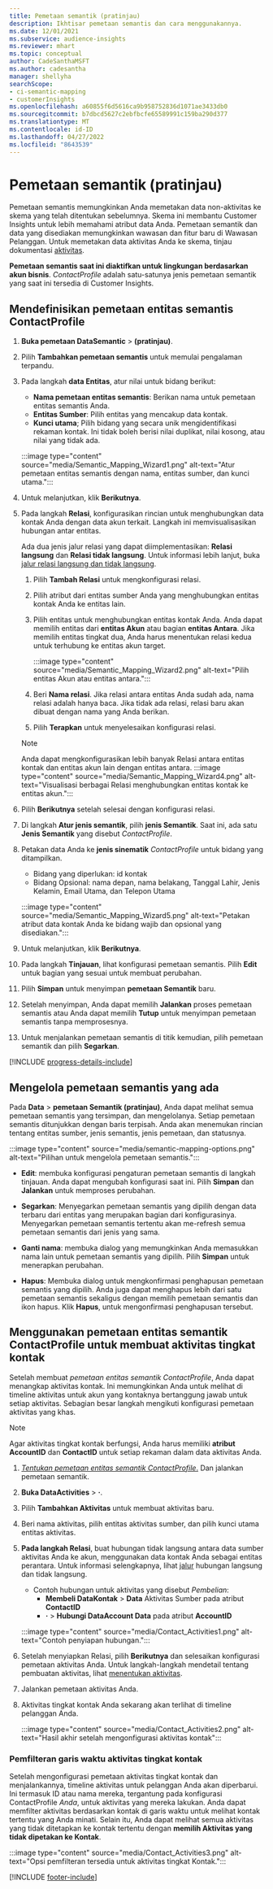 ```yaml
---
title: Pemetaan semantik (pratinjau)
description: Ikhtisar pemetaan semantis dan cara menggunakannya.
ms.date: 12/01/2021
ms.subservice: audience-insights
ms.reviewer: mhart
ms.topic: conceptual
author: CadeSanthaMSFT
ms.author: cadesantha
manager: shellyha
searchScope:
- ci-semantic-mapping
- customerInsights
ms.openlocfilehash: a60855f6d5616ca9b958752836d1071ae3433db0
ms.sourcegitcommit: b7dbcd5627c2ebfbcfe65589991c159ba290d377
ms.translationtype: MT
ms.contentlocale: id-ID
ms.lasthandoff: 04/27/2022
ms.locfileid: "8643539"
---
```

# <a name="semantic-mappings-preview"></a>Pemetaan semantik (pratinjau)

Pemetaan semantis memungkinkan Anda memetakan data non-aktivitas ke skema yang telah ditentukan sebelumnya. Skema ini membantu Customer Insights untuk lebih memahami atribut data Anda. Pemetaan semantik dan data yang disediakan memungkinkan wawasan dan fitur baru di Wawasan Pelanggan. Untuk memetakan data aktivitas Anda ke skema, tinjau dokumentasi [aktivitas](activities.md).

**Pemetaan semantis saat ini diaktifkan untuk lingkungan berdasarkan akun bisnis**. *ContactProfile* adalah satu-satunya jenis pemetaan semantik yang saat ini tersedia di Customer Insights.

## <a name="define-a-contactprofile-semantic-entity-mapping"></a>Mendefinisikan pemetaan entitas semantis ContactProfile

1. **Buka pemetaan DataSemantic** > **(pratinjau)**.

1. Pilih **Tambahkan pemetaan semantis** untuk memulai pengalaman terpandu.

1. Pada langkah **data Entitas**, atur nilai untuk bidang berikut:

   - **Nama pemetaan entitas semantis**: Berikan nama untuk pemetaan entitas semantis Anda.
   - **Entitas Sumber**: Pilih entitas yang mencakup data kontak.
   - **Kunci utama**; Pilih bidang yang secara unik mengidentifikasi rekaman kontak. Ini tidak boleh berisi nilai duplikat, nilai kosong, atau nilai yang tidak ada.

   :::image type="content" source="media/Semantic_Mapping_Wizard1.png" alt-text="Atur pemetaan entitas semantis dengan nama, entitas sumber, dan kunci utama.":::

1. Untuk melanjutkan, klik **Berikutnya**.

1. Pada langkah **Relasi**, konfigurasikan rincian untuk menghubungkan data kontak Anda dengan data akun terkait. Langkah ini memvisualisasikan hubungan antar entitas.  

   Ada dua jenis jalur relasi yang dapat diimplementasikan: **Relasi langsung** dan **Relasi tidak langsung**. Untuk informasi lebih lanjut, buka [jalur relasi langsung dan tidak langsung](relationships.md#relationship-paths).

   1. Pilih **Tambah Relasi** untuk mengkonfigurasi relasi.
   1. Pilih atribut dari entitas sumber Anda yang menghubungkan entitas kontak Anda ke entitas lain.
   1. Pilih entitas untuk menghubungkan entitas kontak Anda. Anda dapat memilih entitas dari **entitas Akun** atau bagian **entitas Antara**. Jika memilih entitas tingkat dua, Anda harus menentukan relasi kedua untuk terhubung ke entitas akun target.

      :::image type="content" source="media/Semantic_Mapping_Wizard2.png" alt-text="Pilih entitas Akun atau entitas antara.":::

   1. Beri **Nama relasi**. Jika relasi antara entitas Anda sudah ada, nama relasi adalah hanya baca. Jika tidak ada relasi, relasi baru akan dibuat dengan nama yang Anda berikan.
   1. Pilih **Terapkan** untuk menyelesaikan konfigurasi relasi.

   > [!NOTE]
   > Anda dapat mengkonfigurasikan lebih banyak Relasi antara entitas kontak dan entitas akun lain dengan entitas antara.
   >  :::image type="content" source="media/Semantic_Mapping_Wizard4.png" alt-text="Visualisasi berbagai Relasi menghubungkan entitas kontak ke entitas akun.":::

1. Pilih **Berikutnya** setelah selesai dengan konfigurasi relasi.

1. Di langkah **Atur jenis semantik**, pilih **jenis Semantik**. Saat ini, ada satu **Jenis Semantik** yang disebut *ContactProfile*.

1. Petakan data Anda ke **jenis sinematik** *ContactProfile* untuk bidang yang ditampilkan.
   - Bidang yang diperlukan: id kontak
   - Bidang Opsional: nama depan, nama belakang, Tanggal Lahir, Jenis Kelamin, Email Utama, dan Telepon Utama

   :::image type="content" source="media/Semantic_Mapping_Wizard5.png" alt-text="Petakan atribut data kontak Anda ke bidang wajib dan opsional yang disediakan.":::

1. Untuk melanjutkan, klik **Berikutnya**.

1. Pada langkah **Tinjauan**, lihat konfigurasi pemetaan semantis. Pilih **Edit** untuk bagian yang sesuai untuk membuat perubahan.

1. Pilih **Simpan** untuk menyimpan **pemetaan Semantik** baru.

1. Setelah menyimpan, Anda dapat memilih **Jalankan** proses pemetaan semantis atau Anda dapat memilih **Tutup** untuk menyimpan pemetaan semantis tanpa memprosesnya.

1. Untuk menjalankan pemetaan semantis di titik kemudian, pilih pemetaan semantik dan pilih **Segarkan**.

[!INCLUDE [progress-details-include](includes/progress-details-pane.md)]

## <a name="manage-existing-semantic-mappings"></a>Mengelola pemetaan semantis yang ada

Pada **Data** > **pemetaan Semantik (pratinjau)**, Anda dapat melihat semua pemetaan semantis yang tersimpan, dan mengelolanya. Setiap pemetaan semantis ditunjukkan dengan baris terpisah. Anda akan menemukan rincian tentang entitas sumber, jenis semantis, jenis pemetaan, dan statusnya.

:::image type="content" source="media/semantic-mapping-options.png" alt-text="Pilihan untuk mengelola pemetaan semantis.":::

- **Edit**: membuka konfigurasi pengaturan pemetaan semantis di langkah tinjauan. Anda dapat mengubah konfigurasi saat ini. Pilih **Simpan** dan **Jalankan** untuk memproses perubahan.

- **Segarkan**: Menyegarkan pemetaan semantis yang dipilih dengan data terbaru dari entitas yang merupakan bagian dari konfigurasinya. Menyegarkan pemetaan semantis tertentu akan me-refresh semua pemetaan semantis dari jenis yang sama.

- **Ganti nama**: membuka dialog yang memungkinkan Anda memasukkan nama lain untuk pemetaan semantis yang dipilih. Pilih **Simpan** untuk menerapkan perubahan.

- **Hapus**: Membuka dialog untuk mengkonfirmasi penghapusan pemetaan semantis yang dipilih. Anda juga dapat menghapus lebih dari satu pemetaan semantis sekaligus dengan memilih pemetaan semantis dan ikon hapus. Klik **Hapus**, untuk mengonfirmasi penghapusan tersebut.

## <a name="use-a-contactprofile-semantic-entity-mapping-to-create-contact-level-activities"></a>Menggunakan pemetaan entitas semantik ContactProfile untuk membuat aktivitas tingkat kontak

Setelah membuat *pemetaan entitas semantik ContactProfile*, Anda dapat menangkap aktivitas kontak. Ini memungkinkan Anda untuk melihat di timeline aktivitas untuk akun yang kontaknya bertanggung jawab untuk setiap aktivitas. Sebagian besar langkah mengikuti konfigurasi pemetaan aktivitas yang khas.

   > [!NOTE]
   > Agar aktivitas tingkat kontak berfungsi, Anda harus memiliki **atribut AccountID** dan **ContactID** untuk setiap rekaman dalam data aktivitas Anda.

1. [*Tentukan pemetaan entitas semantik ContactProfile*.](#define-a-contactprofile-semantic-entity-mapping) Dan jalankan pemetaan semantik.

1. **Buka DataActivities** > **·**.

1. Pilih **Tambahkan Aktivitas** untuk membuat aktivitas baru.

1. Beri nama aktivitas, pilih entitas aktivitas sumber, dan pilih kunci utama entitas aktivitas.

1. **Pada langkah Relasi**, buat hubungan tidak langsung antara data sumber aktivitas Anda ke akun, menggunakan data kontak Anda sebagai entitas perantara. Untuk informasi selengkapnya, lihat [jalur](relationships.md#relationship-paths) hubungan langsung dan tidak langsung.
   - Contoh hubungan untuk aktivitas yang disebut *Pembelian*:
      - **Membeli DataKontak** > **Data** Aktivitas Sumber pada atribut **ContactID**
      - **·** > **Hubungi DataAccount Data** pada atribut **AccountID**

   :::image type="content" source="media/Contact_Activities1.png" alt-text="Contoh penyiapan hubungan.":::

1. Setelah menyiapkan Relasi, pilih **Berikutnya** dan selesaikan konfigurasi pemetaan aktivitas Anda. Untuk langkah-langkah mendetail tentang pembuatan aktivitas, lihat [menentukan aktivitas](activities.md).

1. Jalankan pemetaan aktivitas Anda.

1. Aktivitas tingkat kontak Anda sekarang akan terlihat di timeline pelanggan Anda.

   :::image type="content" source="media/Contact_Activities2.png" alt-text="Hasil akhir setelah mengonfigurasi aktivitas kontak":::

### <a name="contact-level-activity-timeline-filtering"></a>Pemfilteran garis waktu aktivitas tingkat kontak

Setelah mengonfigurasi pemetaan aktivitas tingkat kontak dan menjalankannya, timeline aktivitas untuk pelanggan Anda akan diperbarui. Ini termasuk ID atau nama mereka, tergantung pada konfigurasi ContactProfile *Anda*, untuk aktivitas yang mereka lakukan. Anda dapat memfilter aktivitas berdasarkan kontak di garis waktu untuk melihat kontak tertentu yang Anda minati. Selain itu, Anda dapat melihat semua aktivitas yang tidak ditetapkan ke kontak tertentu dengan **memilih Aktivitas yang tidak dipetakan ke Kontak**.

   :::image type="content" source="media/Contact_Activities3.png" alt-text="Opsi pemfilteran tersedia untuk aktivitas tingkat Kontak.":::

[!INCLUDE [footer-include](includes/footer-banner.md)]
